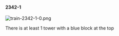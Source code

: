 #### 2342-1
![train-2342-1-0.png](https://github.com/lil-lab/nlvr/raw/master/nlvr/train/images/13/train-2342-1-0.png "train-2342-1-0.png")

There is at least 1 tower with a blue block at the top